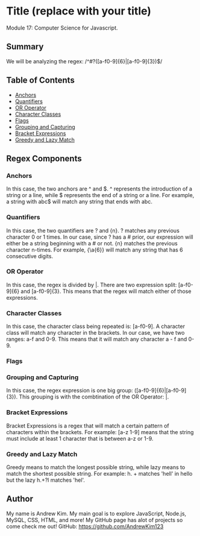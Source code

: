 # Title (replace with your title)

Module 17: Computer Science for Javascript.

## Summary

We will be analyzing the regex: /^#?([a-f0-9]{6}|[a-f0-9]{3})$/

## Table of Contents

- [Anchors](#anchors)
- [Quantifiers](#quantifiers)
- [OR Operator](#or-operator)
- [Character Classes](#character-classes)
- [Flags](#flags)
- [Grouping and Capturing](#grouping-and-capturing)
- [Bracket Expressions](#bracket-expressions)
- [Greedy and Lazy Match](#greedy-and-lazy-match)


## Regex Components

### Anchors
In this case, the two anchors are ^ and $. 
^ represents the introduction of a string or a line, while $ represents the end of a string or a line. For example, a string with abc$ will match any string that ends with abc.

### Quantifiers
In this case, the two quantifiers are ? and {n}.
? matches any previous character 0 or 1 times. In our case, since ? has a # prior, our expression will either be a string beginning with a # or not. 
{n} matches the previous character n-times. For example, {\a{6}} will match any string that has 6 consecutive digits. 

### OR Operator
In this case, the regex is divided by |. There are two expression split: [a-f0-9]{6} and [a-f0-9]{3}. This means that the regex will match either of those expressions. 

### Character Classes
In this case, the character class being repeated is: [a-f0-9]. A character class will match any character in the brackets. In our case, we have two ranges: a-f and 0-9. This means that it will match any character a - f and 0-9.

### Flags

### Grouping and Capturing
In this case, the regex expression is one big group: ([a-f0-9]{6}|[a-f0-9]{3}). This grouping is with the combtination of the OR Operator: |. 

### Bracket Expressions
Bracket Expressions is a regex that will match a certain pattern of characters within the brackets. For example: [a-z 1-9] means that the string must include at least 1 character that is between a-z or 1-9.

### Greedy and Lazy Match
Greedy means to match the longest possible string, while lazy means to match the shortest possible string. For example: h. + matches 'hell' in hello but the lazy h.+?l matches 'hel'.

## Author
My name is Andrew Kim. My main goal is to explore JavaScript, Node.js, MySQL, CSS, HTML, and more! My GitHub page has alot of projects so come check me out!
 GitHub: https://github.com/AndrewKim123 
